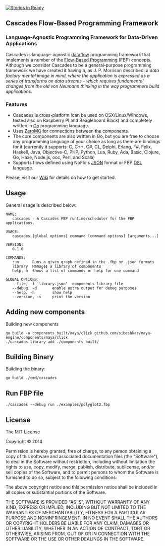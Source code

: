 [![Stories in Ready](https://badge.waffle.io/cascades-fbp/cascades.png?label=ready&title=Ready)](https://waffle.io/cascades-fbp/cascades)

## Cascades Flow-Based Programming Framework

### Language-Agnostic Programming Framework for Data-Driven Applications

Cascades is language-agnostic [dataflow](http://en.wikipedia.org/wiki/Dataflow_programming) programming framework that implements a number of the [Flow-Based Programming](http://en.wikipedia.org/wiki/Flow-based_programming) (FBP) concepts. Although we consider Cascades to be a general-purpose programming framework we have created it having a, as J. P. Morrison described: a *data factory mental image in mind, where the application is expressed as a series of transforms on data streams - which requires fundamental changes from the old von Neumann thinking in the way programmers build applications*.

### Features

 * Cascades is cross-platform (can be used on OSX/Linux/Windows, tested also on Raspberry PI and Beagleboard Black) and completely written in [Go](http://golang.org/) programming language. 
 * Uses [ZeroMQ](http://zeromq.org) for connections between the components.
 * The core components are also written in Go, but you are free to choose any programming language of your choice as long as there are bindings for it (currently it supports: C, C++, C#, CL, Delphi, Erlang, F#, Felix, Haskell, Java, Objective-C, PHP, Python, Lua, Ruby, Ada, Basic, Clojure, Go, Haxe, Node.js, ooc, Perl, and Scala)
 * Supports flows defined using NoFlo's [JSON](http://noflojs.org/documentation/json/) format or FBP [DSL](http://noflojs.org/documentation/fbp/) language.

Please, visit our [Wiki](https://github.com/sibeshkar/maya-engine/wiki) for details on how to get started.

## Usage

General usage is described below:

```
NAME:
   cascades - A Cascades FBP runtime/scheduler for the FBP applications.

USAGE:
   cascades [global options] command [command options] [arguments...]

VERSION:
   0.1.0

COMMANDS:
   run      Runs a given graph defined in the .fbp or .json formats
   library  Manages a library of components
   help, h  Shows a list of commands or help for one command

GLOBAL OPTIONS:
   --file, -f 'library.json'  components library file
   --debug, -d       enable extra output for debug purposes
   --help, -h        show help
   --version, -v     print the version
```

## Adding new components

Building new components
```
go build -o components_built/maya/click github.com/sibeshkar/maya-engine/components/maya/click
./cascades library add ./components_built/
```
## Building Binary

Building the binary: 
```
go build ./cmd/cascades
```

## Run FBP file

```
./cascades --debug run ./examples/polyglot2.fbp
```

## License

The MIT License

Copyright &copy; 2014

Permission is hereby granted, free of charge, to any person obtaining a copy of this software and associated documentation files (the "Software"), to deal in the Software without restriction, including without limitation the rights to use, copy, modify, merge, publish, distribute, sublicense, and/or sell copies of the Software, and to permit persons to whom the Software is furnished to do so, subject to the following conditions:

The above copyright notice and this permission notice shall be included in all copies or substantial portions of the Software.

THE SOFTWARE IS PROVIDED "AS IS", WITHOUT WARRANTY OF ANY KIND, EXPRESS OR IMPLIED, INCLUDING BUT NOT LIMITED TO THE WARRANTIES OF MERCHANTABILITY, FITNESS FOR A PARTICULAR PURPOSE AND NONINFRINGEMENT. IN NO EVENT SHALL THE AUTHORS OR COPYRIGHT HOLDERS BE LIABLE FOR ANY CLAIM, DAMAGES OR OTHER LIABILITY, WHETHER IN AN ACTION OF CONTRACT, TORT OR OTHERWISE, ARISING FROM, OUT OF OR IN CONNECTION WITH THE SOFTWARE OR THE USE OR OTHER DEALINGS IN THE SOFTWARE.
